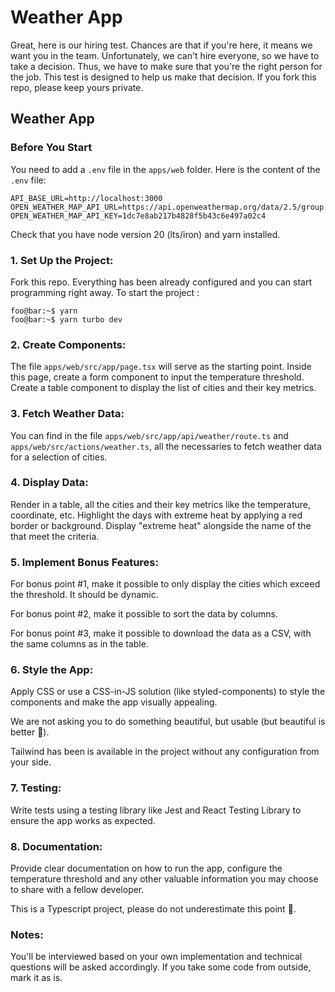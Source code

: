 # Weather App

Great, here is our hiring test. Chances are that if you're here, it means we want you in the team. Unfortunately, we can't hire everyone, so we have to take a decision. Thus, we have to make sure that you're the right person for the job. This test is designed to help us make that decision.
If you fork this repo, please keep yours private.

## Weather App

### Before You Start

You need to add a `.env` file in the `apps/web` folder. Here is the content of the `.env` file:

```text
API_BASE_URL=http://localhost:3000
OPEN_WEATHER_MAP_API_URL=https://api.openweathermap.org/data/2.5/group
OPEN_WEATHER_MAP_API_KEY=1dc7e8ab217b4828f5b43c6e497a02c4
```

Check that you have node version 20 (lts/iron) and yarn installed.

### 1. Set Up the Project:

Fork this repo. Everything has been already configured and you can start programming right away.
To start the project :

```console
foo@bar:~$ yarn
foo@bar:~$ yarn turbo dev
```

### 2. Create Components:

The file `apps/web/src/app/page.tsx` will serve as the starting point.
Inside this page, create a form component to input the temperature threshold.
Create a table component to display the list of cities and their key metrics.

### 3. Fetch Weather Data:

You can find in the file `apps/web/src/app/api/weather/route.ts` and `apps/web/src/actions/weather.ts`,
all the necessaries to fetch weather data for a selection of cities.

### 4. Display Data:

Render in a table, all the cities and their key metrics like the temperature, coordinate, etc.
Highlight the days with extreme heat by applying a red border or background.
Display "extreme heat" alongside the name of the that meet the criteria.

### 5. Implement Bonus Features:

For bonus point #1, make it possible to only display the cities which exceed the threshold. It should be dynamic.

For bonus point #2, make it possible to sort the data by columns.

For bonus point #3, make it possible to download the data as a CSV, with the same columns as in the table.

### 6. Style the App:

Apply CSS or use a CSS-in-JS solution (like styled-components) to style the components and make the app visually appealing.

We are not asking you to do something beautiful, but usable (but beautiful is better 🤡).

Tailwind has been is available in the project without any configuration from your side.

### 7. Testing:

Write tests using a testing library like Jest and React Testing Library to ensure the app works as expected.

### 8. Documentation:

Provide clear documentation on how to run the app, configure the temperature threshold
and any other valuable information you may choose to share with a fellow developer.

This is a Typescript project, please do not underestimate this point 🙂.

### Notes:

You'll be interviewed based on your own implementation and technical questions will be asked accordingly.
If you take some code from outside, mark it as is.
